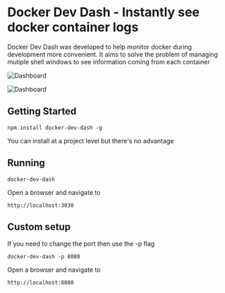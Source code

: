 # Docker Dev Dash - Instantly see docker container logs

Docker Dev Dash was developed to help monitor docker during development more convenient. It aims to solve the problem of managing mutiple shell windows to see information coming from each container


![Dashboard](https://s3-us-west-2.amazonaws.com/union25-public/info.png) 

![Dashboard](https://s3-us-west-2.amazonaws.com/union25-public/logs.png)

## Getting Started

````
npm install docker-dev-dash -g
````

You can install at a project level but there's no advantage

## Running

````
docker-dev-dash
````

Open a browser and navigate to

````
http://localhost:3030
````

## Custom setup

If you need to change the port then use the -p flag

````
docker-dev-dash -p 8080
````

Open a browser and navigate to

````
http://localhost:8080
````

